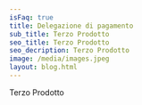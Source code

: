 ```yaml
---
isFaq: true
title: Delegazione di pagamento
sub_title: Terzo Prodotto
seo_title: Terzo Prodotto
seo_decription: Terzo Prodotto
image: /media/images.jpeg
layout: blog.html
---
```

Terzo Prodotto
